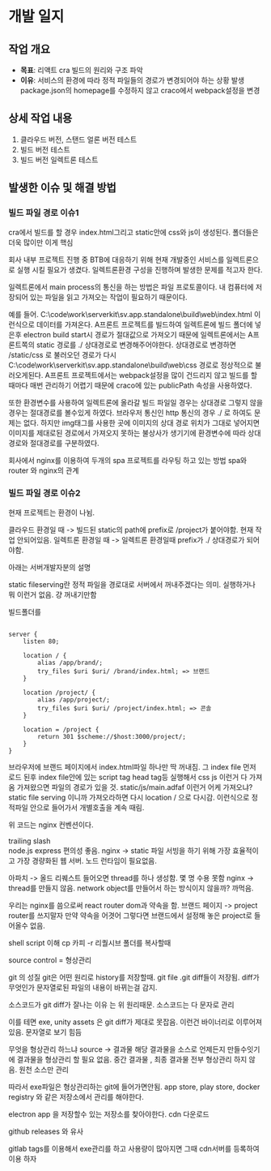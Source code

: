 # 개발 일지

## 작업 개요

- **목표**:
  리액트 cra 빌드의 원리와 구조 파악
- **이유**:
  서비스의 환경에 따라 정적 파일들의 경로가 변경되어야 하는 상황 발생
  package.json의 homepage를 수정하지 않고 craco에서 webpack설정을 변경

## 상세 작업 내용

1. 클라우드 버전, 스탠드 얼론 버전 테스트
2. 빌드 버전 테스트
3. 빌드 버전 일렉트론 테스트

## 발생한 이슈 및 해결 방법

### 빌드 파일 경로 이슈1

cra에서 빌드를 할 경우 index.html그리고 static안에 css와 js이 생성된다. 폴더들은 더욱 많이만 이게 핵심

회사 내부 프로젝트 진행 중 BTB에 대응하기 위해 현재 개발중인 서비스를 일렉트론으로 실행 시킬 필요가 생겼다.
일렉트론환경 구성을 진행하며 발생한 문제를 적고자 한다.

일렉트론에서 main process의 통신을 하는 방법은 파일 프로토콜이다. 내 컴퓨터에 저장되어 있는 파일을 읽고 가져오는 작업이 필요하기 때문이다.

예를 들어. C:\code\work\serverkit\sv.app.standalone\build\web\index.html 이런식으로 데이터를 가져온다.
A프론트 프로젝트를 빌드하여 일렉트론에 빌드 폴더에 넣은후 electron build start시 경로가 절대값으로 가져오기 때문에 일렉트론에서는 A프론트쪽의 static 경로를 ./ 상대경로로 변경해주어야한다.
상대경로로 변경하면 /static/css 로 불러오던 경로가 다시 C:\code\work\serverkit\sv.app.standalone\build\web\css 경로로 정상적으로 불러오게된다.
A프론트 프로젝트에서는 webpack설정을 많이 건드리지 않고 빌드를 할때마다 매번 관리하기 어렵기 때문에 craco에 있는 publicPath 속성을 사용하였다.

또한 환경변수를 사용하여 일렉트론에 올라갈 빌드 파일일 경우는 상대경로 그렇지 않을 경우는 절대경로를 볼수있게 하였다.
브라우저 통신인 http 통신의 경우 ./ 로 하여도 문제는 없다. 하지만 img태그를 사용한 곳에 이미지의 상대 경로 위치가 그대로 넣어지면 이미지를 제대로된 경로에서 가져오지 못하는 불상사가 생기기에
환경변수에 따라 상대경로와 절대경로를 구분하였다.

회사에서 nginx를 이용하여 두개의 spa 프로젝트를 라우팅 하고 있는 방법
spa와 router 와 nginx의 관계

### 빌드 파일 경로 이슈2

현재 프로젝트는 환경이 나뉨.

클라우드 환경일 때 -> 빌드된 static의 path에 prefix로 /project가 붙어야함. 현재 작업 안되어있음.
일렉트론 환경일 때 -> 일렉트론 환경일때 prefix가 ./ 상대경로가 되어야함.

아래는 서버개발자분의 설명

static fileserving란 정적 파일을 경로대로 서버에서 꺼내주겠다는 의미. 실행하거나 뭐 이런거 없음. 걍 꺼내기만함

빌드폴더를

```

server {
    listen 80;

    location / {
        alias /app/brand/;
        try_files $uri $uri/ /brand/index.html; => 브랜드
    }

    location /project/ {
        alias /app/project/;
        try_files $uri $uri/ /project/index.html; => 콘솔
    }

    location = /project {
        return 301 $scheme://$host:3000/project/;
    }
}

```

브라우저에 브랜드 페이지에서 index.html파일 하나만 딱 꺼내짐. 그 index file 먼저 로드 된후 index file안에 있는 script tag head tag등 실행해서 css js 이런거 다 가져옴
가져왔으면 파일의 경로가 있을 것. static/js/main.adfaf 이런거 어케 가져오냐?
static file serving 이니까 가져오라하면 다시 location / 으로 다시감. 이런식으로 정적파일 안으로 들어가서 개별호출을 계속 때림.

위 코드는 nginx 컨벤션이다.

trailing slash  
node.js express 편의성 좋음.
nginx -> static 파일 서빙을 하기 위해 가장 효율적이고 가장 경량화된 웹 서버. 노드 런타임이 필요없음.

아파치 -> 올드 리퀘스트 들어오면 thread를 하나 생성함. 몇 명 수용 못함
nginx -> thread를 만들지 않음. network object를 만들어서 하는 방식이지 않을까? 까먹음.

우리는 nginx를 씀으로써 react router dom과 약속을 함. 브랜드 페이지 -> project router를 쓰지말자
만약 약속을 어겻어 그렇다면 브랜드에서 설정해 놓은 project로 들어올수 없음.

shell script 이해
cp 카피
-r 리퀄시브 폴더를 복사할때

source control = 형상관리

git 의 성질
git은 어떤 원리로 history를 저장할때.
git file
.git diff들이 저장됨.
diff가 무엇인가 문자열로된 파일의 내용이 바뀌는걸 감지.

소스코드가 git diff가 잘나는 이유 는 위 원리때문. 소스코드는 다 문자로 관리

이를 테면 exe, unity assets 은 git diff가 제대로 못잡음. 이런건 바이너리로 이루어져 있음. 문자열로 보기 힘듬

무엇을 형상관리 하느냐
source -> 결과물 해당 결과물을 소스로 언제든지 만들수잇기에 결과물을 형상관리 할 필요 없음.
중간 결과물 , 최종 결과물 전부 형상관리 하지 않음. 원천 소스만 관리

따라서 exe파일은 형상관리하는 git에 들어가면안됨.
app store, play store, docker registry 와 같은 저장소에서 관리를 해야한다.

electron app 을 저장할수 있는 저장소를 찾아야한다.
cdn 다운로드

github releases 와 유사

gitlab tags를 이용해서 exe관리를 하고 사용량이 많아지면 그때 cdn서버를 등록하여 이용 하자
